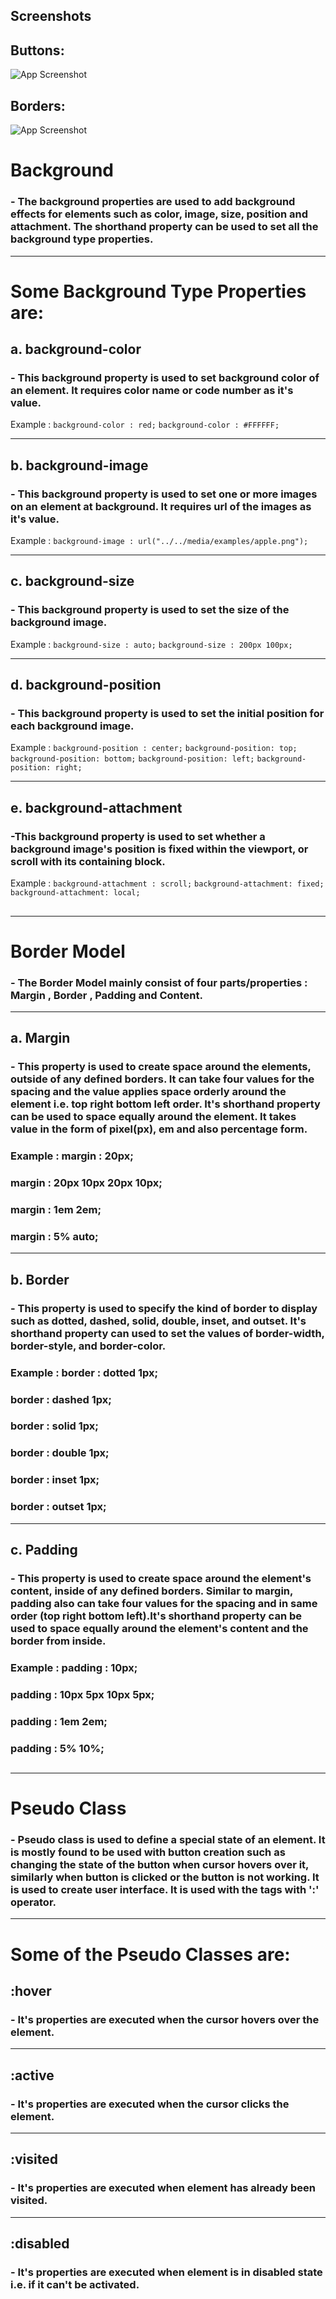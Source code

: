 ## Screenshots
## Buttons:
![App Screenshot](./Buttons.png)

## Borders:
![App Screenshot](./Borders.png)

# Background
### - The background properties are used to add background effects for elements such as color, image, size, position and attachment. The shorthand property can be used to set all the background type properties.

---

# Some Background Type Properties are:

## a. background-color  
### - This background property is used to set background color of an element. It requires color name or code number as it's value.  
  Example : ```background-color : red;```
            `background-color : #FFFFFF;`
  
---

## b. background-image
###  - This background property is used to set one or more images on an element at background. It requires url of the images as it's value.
  Example : `background-image : url("../../media/examples/apple.png");`

---

## c. background-size
###  - This background property is used to set the size of the background image.
  Example : `background-size : auto;`
            `background-size : 200px 100px;`

---

## d. background-position
###  - This background property is used to set the initial position for each background image.
 Example : ```background-position : center;```
           ```background-position: top;```
           ```background-position: bottom;```
           ```background-position: left;```
           ```background-position: right;```
  
---
          
## e. background-attachment
###  -This background property is used to set whether a background image's position is fixed within the viewport, or scroll with its containing block.
 Example : ```background-attachment : scroll;```
           ```background-attachment: fixed;```
            ```background-attachment: local;```

## 
*** 
##  

# Border Model
### - The Border Model mainly consist of four parts/properties : Margin , Border , Padding and Content.

---

## a. Margin
### - This property is used to create space around the elements, outside of any defined borders. It can take four values for the spacing and the value applies space orderly around the element i.e. top right bottom left order. It's shorthand property can be used to space equally around the element. It takes value in the form of pixel(px), em and also percentage form.
### Example : margin : 20px;
###           margin : 20px 10px 20px 10px;
###           margin : 1em 2em;
###           margin : 5% auto;

---

## b. Border
### - This property is used to specify the kind of border to display such as dotted, dashed, solid, double, inset, and outset. It's shorthand property can used to set the values of border-width, border-style, and border-color.
### Example : border : dotted 1px;
###           border : dashed 1px;
###           border : solid 1px; 
###           border : double 1px;
###           border : inset 1px;
###           border : outset 1px;

---

## c. Padding
### - This property is used to create space around the element's content, inside of any defined borders. Similar to margin, padding also can take four values for the spacing and in same order (top right bottom left).It's shorthand property can be used to space equally around the element's content and the border from inside.
### Example : padding : 10px;
###           padding : 10px 5px 10px 5px;
###           padding : 1em 2em;
###           padding : 5% 10%;

## 
*** 
##  

# Pseudo Class
### - Pseudo class is used to define a special state of an element. It is mostly found to be used with button creation such as changing the state of the button when cursor hovers over it, similarly when button is clicked or the button is not working. It is used to create user interface. It is used with the tags with ':' operator.

---

# Some of the Pseudo Classes are:

## :hover
### - It's properties are executed when the cursor hovers over the element.

---

## :active
###  - It's properties are executed when the cursor clicks the element.

---

## :visited
### - It's properties are executed when element has already been visited.

---

## :disabled
### - It's properties are executed when element is in disabled state i.e. if it can't be activated.

